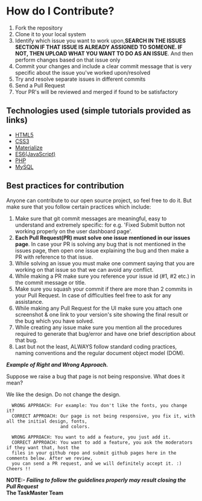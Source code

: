 # How do I Contribute?
1. Fork the repository
2. Clone it to your local system
3. Identify which issue you want to work upon,**SEARCH IN THE ISSUES SECTION IF THAT ISSUE IS ALREADY ASSIGNED TO SOMEONE. IF NOT, THEN UPLOAD WHAT YOU WANT TO DO AS AN ISSUE**. And then perform changes based on that issue only 
4. Commit your changes and include a clear commit message that is very specific about the issue you've worked upon/resolved
5. Try and resolve separate issues in different commits
6. Send a Pull Request
7. Your PR's will be reviewed and merged if found to be satisfactory

## Technologies used (simple tutorials provided as links)
  - <a href="https://www.w3schools.com/html/default.asp">HTML5</a>
  - <a href="https://www.w3schools.com/css/default.asp">CSS3</a>
  - <a href="http://materializecss.com/">Materialize</a>
  - <a href="https://www.w3schools.com/js/default.asp">ES6(JavaScript)</a> 
  - <a href="https://www.w3schools.com/php/default.asp">PHP</a> 
  - <a href="https://www.w3schools.com/sql/sql_ref_mysql.asp">MySQL</a> 
  
## Best practices for contribution

Anyone can contribute to our open source project, so feel free to do it. But make sure that you follow certain practices which include:

1. Make sure that git commit messages are meaningful, easy to understand and extremely specific: for e.g. 'Fixed Submit button not working properly on the user dashboard page'.
2. **Each Pull Request(PR) must solve one issue mentioned in our issues page**. In case your PR is solving any bug that is not mentioned in the issues page, then open one issue explaining the bug and then make a PR with reference to that issue.
3. While solving an issue you must make one comment saying that you are working on that issue so that we can avoid any conflict.
4. While making a PR make sure you reference your issue id (#1, #2 etc.) in the commit message or title.
4. Make sure you squash your commit if there are more than 2 commits in your Pull Request. In case of difficulties feel free to ask for any assistance.
5. While making any Pull Request for the UI make sure you attach one screenshot & one link to your version's site showing the final result or the bug which you have solved.
6. While creating any issue make sure you mention all the procedures required to generate that bug/error and have one brief description about that bug.
7. Last but not the least, ALWAYS follow standard coding practices, naming conventions and the regular document object model (DOM).




<b><i>Example of Right and Wrong Approach.</i></b>


Suppose we raise a bug that page is not being responsive. What does it mean?

  We like the design. Do not change the design.
  
  
      WRONG APPROACH: For example: You don't like the fonts, you change it?
      CORRECT APPROACH: Our page is not being responsive, you fix it, with all the initial design, fonts,
                        and colors.

      WRONG APPROACH: You want to add a feature, you just add it.
      CORRECT APPROACH: You want to add a feature, you ask the moderators if they want that, host the
      files in your github repo and submit github pages here in the comments below. After we review,
      you can send a PR request, and we will definitely accept it. :) Cheers !!
      
      
**NOTE:- _Failing to follow the guidelines properly may result closing the Pull Request_**
<br>
<b>The TaskMaster Team</b>
